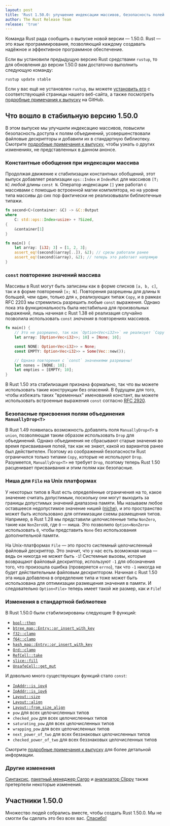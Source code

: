 ```yaml
---
layout: post
title: 'Rust 1.50.0: улучшение индексации массивов, безопасность полей union и усовершенствование File'
author: The Rust Release Team
release: 'true'
---
```


Команда Rust рада сообщить о выпуске новой версии — 1.50.0. Rust — это язык программирования, позволяющий каждому создавать надёжное и эффективное программное обеспечение.

Если вы установили предыдущую версию Rust средствами `rustup`, то для обновления до версии 1.50.0 вам достаточно выполнить следующую команду:

```console
rustup update stable
```

Если у вас ещё не установлен `rustup`, вы можете [установить его] с соответствующей страницы нашего веб-сайта, а также посмотреть [подробные примечания к выпуску] на GitHub.

## Что вошло в стабильную версию 1.50.0

В этом выпуске мы улучшили индексацию массивов, повысили безопасность доступа к полям объединений, усовершенствовали файловые дескрипторы и добавили их в стандартную библиотеку. Смотрите [подробные примечания к выпуску](https://github.com/rust-lang/rust/blob/master/RELEASES.md#version-1500-2021-02-11), чтобы узнать о других изменениях, не представленных в данном анонсе.

### Константные обобщения при индексации массива

Продолжая движение к стабилизации константных обобщений, этот выпуск добавляет реализации `ops::Index` и `IndexMut` для массивов `[T; N]` *любой* длины `const N`. Оператор индексации `[]` уже работал с массивами с помощью встроенной магии компилятора, но на уровне типа массивы до сих пор фактически не реализовывали библиотечные типажи.

```rust
fn second<C>(container: &C) -> &C::Output
where
    C: std::ops::Index<usize> + ?Sized,
{
    &container[1]
}

fn main() {
    let array: [i32; 3] = [1, 2, 3];
    assert_eq!(second(&array[..]), &2); // срезы работали ранее
    assert_eq!(second(&array), &2); // теперь это работает напрямую
}
```

### `const` повторение значений массива

Массивы в Rust могут быть записаны как в форме списков `[a, b, c]`, так и в форме повторений `[x; N]`. Повторения разрешены для длины `N` большей, чем один, только для `x`, реализующих типаж `Copy`, и в рамках <a>RFC 2203</a> мы стремились разрешить любые <code>const</code> выражения. Однако пока эта функциональность была нестабильна для произвольных выражений, лишь начиная с Rust 1.38 её реализация случайно позволила использовать `const` <em>значения</em> в повторениях массивов.

```rust
fn main() {
    // Это не разрешено, так как `Option<Vec<i32>>` не реализует `Copy`.
    let array: [Option<Vec<i32>>; 10] = [None; 10];

    const NONE: Option<Vec<i32>> = None;
    const EMPTY: Option<Vec<i32>> = Some(Vec::new());

    // Однако повторения с `const` значениями разрешены!
    let nones = [NONE; 10];
    let empties = [EMPTY; 10];
}
```

В Rust 1.50 эта стабилизация признана формально, так что вы можете использовать такие конструкции без опасений. В будущем для того, чтобы избежать таких "временных" именований констант, вы можете использовать встроенные выражения `const` согласно [RFC 2920].

### Безопасные присвоения полям объединения `ManuallyDrop<T>`

В Rust 1.49 появилась возможность добавлять поля `ManuallyDrop<T>` в `union`, позволяющая таким образом использовать `Drop` для объединений. Однако объединения не сбрасывают старые значения во время присваивания полей, так как не знают, какой из вариантов ранее был действителен. Поэтому из соображений безопасности Rust ограничился только типами `Copy`, которые не используют `Drop`. Разумеется, `ManuallyDrop<T>` не требует `Drop`, поэтому теперь Rust 1.50 расценивает присваивания и этим полям как безопасные.

### Ниша для `File` на Unix платформах

У некоторых типов в Rust есть определённые ограничения на то, какое значение считать допустимым, поскольку они могут выходить за границы допустимых значений диапазона памяти. Мы называем любое оставшееся недопустимое значение нишей ([niche]), и это пространство может быть использовано для оптимизации схемы размещения типов. Например, в Rust 1.28 мы представили целочисленные типы `NonZero`, такие как `NonZeroU8`, где `0` — ниша. Это позволило `Option<NonZero>` использовать `0`, чтобы представить `None` без использования дополнительной памяти.

На Unix-платформах `File` — это просто системный целочисленный файловый дескриптор. Это значит, что у нас есть возможная ниша — ведь он никогда не может быть `-1`! Системные вызовы, которые возвращают файловый дескриптор, используют `-1` для обозначения того, что произошла ошибка (проверяется `errno`), так что `-1` никогда не будет действительным файловым дескриптором. Начиная с Rust 1.50 эта ниша добавлена в определение типа и тоже может быть использована для оптимизации размещения значения в памяти. И следовательно `Option<File>` теперь имеет такой же размер, как и `File`!

### Изменения в стандартной библиотеке

В Rust 1.50.0 были стабилизированы следующие 9 функций:

- [`bool::then`]
- [`btree_map::Entry::or_insert_with_key`]
- [`f32::clamp`]
- [`f64::clamp`]
- [`hash_map::Entry::or_insert_with_key`]
- [`Ord::clamp`]
- [`RefCell::take`]
- [`slice::fill`]
- [`UnsafeCell::get_mut`]

И довольно много существующих функций стало `const`:

- [`IpAddr::is_ipv4`]
- [`IpAddr::is_ipv6`]
- [`Layout::size`]
- [`Layout::align`]
- [`Layout::from_size_align`]
- `pow` для всех целочисленных типов
- `checked_pow` для всех целочисленных типов
- `saturating_pow` для всех целочисленных типов
- `wrapping_pow` для всех целочисленных типов
- `next_power_of_two` для всех беззнаковых целочисленных типов
- `checked_power_of_two` для всех беззнаковых целочисленных типов

Смотрите [подробные примечания к выпуску](https://github.com/rust-lang/rust/blob/master/RELEASES.md#version-1500-2021-02-11) для более детальной информации.

### Другие изменения

[Синтаксис](https://github.com/rust-lang/rust/blob/master/RELEASES.md#version-1500-2021-02-11), [пакетный менеджер Cargo] и [анализатор Clippy] также претерпели некоторые изменения.

## Участники 1.50.0

Множество людей собрались вместе, чтобы создать Rust 1.50.0. Мы не смогли бы сделать это без всех вас. [Спасибо!](https://thanks.rust-lang.org/rust/1.50.0/)


[установить его]: https://www.rust-lang.org/install.html
[подробные примечания к выпуску]: https://github.com/rust-lang/rust/blob/master/RELEASES.md#version-1500-2021-02-11
[RFC 2920]: https://rust-lang.github.io/rfcs/2203-const-repeat-expr.html
[niche]: https://rust-lang.github.io/rfcs/2920-inline-const.html
[`IpAddr::is_ipv4`]: https://rust-lang.github.io/unsafe-code-guidelines/glossary.html#niche
[`IpAddr::is_ipv6`]: https://doc.rust-lang.org/stable/std/net/enum.IpAddr.html#method.is_ipv4
[`Layout::align`]: https://doc.rust-lang.org/stable/std/net/enum.IpAddr.html#method.is_ipv6
[`Layout::from_size_align`]: https://doc.rust-lang.org/stable/std/alloc/struct.Layout.html#method.align
[`Layout::size`]: https://doc.rust-lang.org/stable/std/alloc/struct.Layout.html#method.from_size_align
[`Ord::clamp`]: https://doc.rust-lang.org/stable/std/alloc/struct.Layout.html#method.size
[`RefCell::take`]: https://doc.rust-lang.org/stable/std/cmp/trait.Ord.html#method.clamp
[`UnsafeCell::get_mut`]: https://doc.rust-lang.org/stable/std/cell/struct.RefCell.html#method.take
[`bool::then`]: https://doc.rust-lang.org/stable/std/cell/struct.UnsafeCell.html#method.get_mut
[`btree_map::Entry::or_insert_with_key`]: https://doc.rust-lang.org/stable/std/primitive.bool.html#method.then
[`f32::clamp`]: https://doc.rust-lang.org/stable/std/collections/btree_map/enum.Entry.html#method.or_insert_with_key
[`f64::clamp`]: https://doc.rust-lang.org/stable/std/primitive.f32.html#method.clamp
[`hash_map::Entry::or_insert_with_key`]: https://doc.rust-lang.org/stable/std/primitive.f64.html#method.clamp
[`slice::fill`]: https://doc.rust-lang.org/stable/std/collections/hash_map/enum.Entry.html#method.or_insert_with_key
[пакетный менеджер Cargo]: https://doc.rust-lang.org/stable/std/primitive.slice.html#method.fill
[анализатор Clippy]: https://github.com/rust-lang/cargo/blob/master/CHANGELOG.md#cargo-150-2021-02-11
